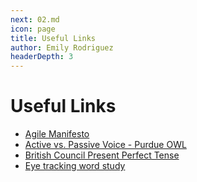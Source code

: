 ```yaml
---
next: 02.md
icon: page
title: Useful Links
author: Emily Rodriguez
headerDepth: 3
---
```


# Useful Links

- [Agile Manifesto](https://agilemanifesto.org/)
- [Active vs. Passive Voice - Purdue OWL](https://owl.purdue.edu/owl/general_writing/academic_writing/active_and_passive_voice/active_versus_passive_voice.html)
- [British Council Present Perfect Tense](https://learnenglish.britishcouncil.org/grammar/english-grammar-reference/present-perfect)
- [Eye tracking word study](https://www.ncbi.nlm.nih.gov/pmc/articles/PMC3543826/)



